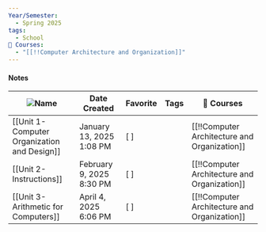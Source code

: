 ```yaml
---
Year/Semester:
  - Spring 2025
tags:
  - School
📕 Courses:
  - "[[!!Computer Architecture and Organization]]"
---
```

#### Notes
|![](https://www.notion.so/icons/clipping_gray.svg)Name|Date Created|Favorite|Tags|📕 Courses|
|---|---|---|---|---|
|[[Unit 1- Computer Organization and Design]]|January 13, 2025 1:08 PM|[ ]||[[!!Computer Architecture and Organization]]|
|[[Unit 2- Instructions]]|February 9, 2025 8:30 PM|[ ]||[[!!Computer Architecture and Organization]]|
|[[Unit 3- Arithmetic for Computers]]|April 4, 2025 6:06 PM|[ ]||[[!!Computer Architecture and Organization]]|